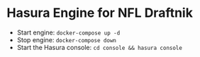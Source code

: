 # Hasura Engine for NFL Draftnik

- Start engine: `docker-compose up -d`
- Stop engine: `docker-compose down`
- Start the Hasura console: `cd console && hasura console`
